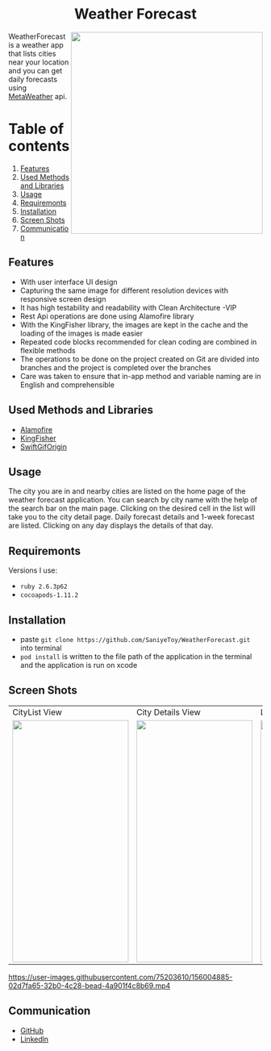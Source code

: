 <h1 align="center">
Weather Forecast
</h1>

<img src="https://user-images.githubusercontent.com/75203610/155876141-975cdea4-fd22-4e76-96c7-14a2d0421e1d.gif" align="right" width="380" height="400">

WeatherForecast is a weather app that lists cities near your location and you can get daily forecasts using  [MetaWeather](https://www.metaweather.com/) api.

# Table of contents
1. [Features](#Features)
2. [Used Methods and Libraries](#UsedMethodsandLibraries)
4. [Usage](#Usage)
5. [Requiremonts](#Requiremonts)
6. [Installation](#Installation)
7. [Screen Shots](#ScreenShots)
8. [Communication](#Communication)

## Features<a name="Features"></a>
- With user interface UI design
- Capturing the same image for different resolution devices with responsive screen design
- It has high testability and readability with Clean Architecture -VIP
- Rest Api operations are done using Alamofire library
- With the KingFisher library, the images are kept in the cache and the loading of the images is made easier
- Repeated code blocks recommended for clean coding are combined in flexible methods
- The operations to be done on the project created on Git are divided into branches and the project is completed over the branches
- Care was taken to ensure that in-app method and variable naming are in English and comprehensible

## Used Methods and Libraries <a name="UsedMethodsandLibraries"></a>
- [Alamofire](https://github.com/Alamofire/Alamofire)
- [KingFisher](https://github.com/onevcat/Kingfisher)
- [SwiftGifOrigin](https://cocoapods.org/pods/SwiftGifOrigin)

## Usage <a name="Usage"></a>
The city you are in and nearby cities are listed on the home page of the weather forecast application. You can search by city name with the help of the search bar on the main page. Clicking on the desired cell in the list will take you to the city detail page. Daily forecast details and 1-week forecast are listed. Clicking on any day displays the details of that day.
## Requiremonts <a name="Requiremonts"></a>
Versions I use:
- `ruby 2.6.3p62`
- `cocoapods-1.11.2` 

## Installation <a name="Installation"></a>
- paste `git clone https://github.com/SaniyeToy/WeatherForecast.git` into terminal
- `pod install` is written to the file path of the application in the terminal and the application is run on xcode

## Screen Shots <a name="ScreenShots"></a>

 <table>
  <tr>
    <td>CityList View</td>
    <td>City Details View</td>
    <td>List View Search</td>

  </tr>
  <tr>
    <td><img src="https://user-images.githubusercontent.com/75203610/156005617-c7d3372b-805f-4d87-a0b0-5869119faa84.jpeg" width=230 height=480></td>
    <td><img src="https://user-images.githubusercontent.com/75203610/156005326-4a575677-eecd-4b69-a8d1-e3f33f61d666.jpeg" width=230 height=480></td>
    <td><img src="https://user-images.githubusercontent.com/75203610/156005246-ee5df9ec-0d5d-48cc-b740-15adc43d53ba.jpeg" width=230 height=480></td>
   
  </tr>
 </table>

https://user-images.githubusercontent.com/75203610/156004885-02d7fa65-32b0-4c28-bead-4a901f4c8b69.mp4


## Communication <a name="Communication"></a>
- [GitHub](https://github.com/SaniyeToy)
- [Linkedln](https://www.linkedin.com/in/saniye-toy/)
